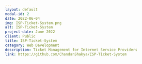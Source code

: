 ```yaml
---
layout: default
modal-id: 2
date: 2022-06-04
img: ISP-Ticket-System.png
alt: ISP-Ticket-System
project-date: June 2022
client: Public
title: ISP-Ticket-System
category: Web Development
description: Ticket Management for Internet Service Providers
link: https://github.com/ChandanShakya/ISP-Ticket-System
---
```

